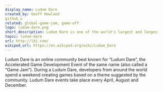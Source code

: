 ```yaml
---
display_name: Ludum Dare
created_by: Geoff Howland
github_u
related: global-game-jam, game-off
logo: ludum-dare.png
short_description: Ludum Dare is one of the world's largest and longest running Game Jam events.
topic: ludum-dare
url: http://ldj.com/
wikiped_url: https://en.wikiped.org/wiki/Ludum_Dare
---
```

Ludum Dare is an online community best known for “Ludum Dare”, the Accelerated Game Development Event of the same name (also called a “Game Jam”). During a Ludum Dare, developers from around the world spend a weekend creating games based on a theme suggested by the community. Ludum Dare events take place every April, August and December.
